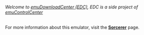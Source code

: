 ###### Welcome to [emuDownloadCenter (EDC)](https://github.com/PhoenixInteractiveNL/emuDownloadCenter/wiki/), EDC is a side project of [emuControlCenter](https://github.com/PhoenixInteractiveNL/emuControlCenter/wiki/)

For more information about this emulator, visit the [**Sorcerer**](https://github.com/PhoenixInteractiveNL/emuDownloadCenter/wiki/Emulator-sorcerer#menu) page.
